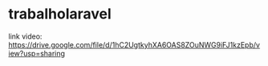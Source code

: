# trabalholaravel

link video: https://drive.google.com/file/d/1hC2UgtkyhXA6OAS8ZOuNWG9iFJ1kzEpb/view?usp=sharing
